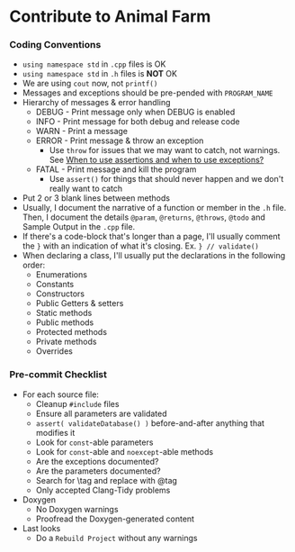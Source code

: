 Contribute to Animal Farm
=========================

### Coding Conventions
- `using namespace std` in `.cpp` files is OK
- `using namespace std` in `.h` files is **NOT** OK
- We are using `cout` now, not `printf()`
- Messages and exceptions should be pre-pended with `PROGRAM_NAME`
- Hierarchy of messages & error handling
  - DEBUG - Print message only when DEBUG is enabled
  - INFO - Print message for both debug and release code
  - WARN - Print a message
  - ERROR - Print message & throw an exception
    - Use `throw` for issues that we may want to catch, not warnings.  See [When to use assertions and when to use exceptions?](https://softwareengineering.stackexchange.com/questions/15515/when-to-use-assertions-and-when-to-use-exceptions)
  - FATAL - Print message and kill the program
    - Use `assert()` for things that should never happen and we don't really want to catch
- Put 2 or 3 blank lines between methods
- Usually, I document the narrative of a function or member in the `.h` file.  Then, I document the details `@param`, `@returns`, `@throws`, `@todo` and Sample Output in the `.cpp` file.
- If there's a code-block that's longer than a page, I'll usually comment the `}` with an indication of what it's closing.  Ex. `} // validate()` 
- When declaring a class, I'll usually put the declarations in the following order:
  - Enumerations
  - Constants
  - Constructors
  - Public Getters & setters
  - Static methods
  - Public methods
  - Protected methods
  - Private methods
  - Overrides

### Pre-commit Checklist
- For each source file:
  - Cleanup `#include` files
  - Ensure all parameters are validated
  - `assert( validateDatabase() )` before-and-after anything that modifies it
  - Look for `const`-able parameters
  - Look for `const`-able and `noexcept`-able methods
  - Are the exceptions documented?
  - Are the parameters documented?
  - Search for \\tag and replace with \@tag
  - Only accepted Clang-Tidy problems
- Doxygen
  - No Doxygen warnings
  - Proofread the Doxygen-generated content
- Last looks
  - Do a `Rebuild Project` without any warnings
